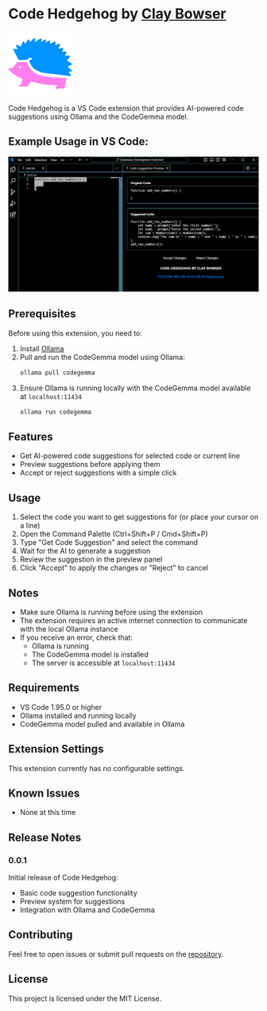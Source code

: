 # Code Hedgehog by [Clay Bowser](https://github.com/claybowser)

![code-hedgehog hedgehog cartoon icon](code-hedgehog-icon.png "code-hedgehog hedgehog cartoon icon")

Code Hedgehog is a VS Code extension that provides AI-powered code suggestions using Ollama and the CodeGemma model.

## Example Usage in VS Code:
![2024-12-04 Screenshot of code-hedgehog's code suggestion feature.](code-hedgehog-example.PNG "2024-12-04 Screenshot of code-hedgehog's code suggestion feature.")

## Prerequisites

Before using this extension, you need to:

1. Install [Ollama](https://ollama.ai/)
2. Pull and run the CodeGemma model using Ollama:
   ```bash
   ollama pull codegemma
   ```
3. Ensure Ollama is running locally with the CodeGemma model available at `localhost:11434`
    ```bash
    ollama run codegemma
    ```

## Features

- Get AI-powered code suggestions for selected code or current line
- Preview suggestions before applying them
- Accept or reject suggestions with a simple click

## Usage

1. Select the code you want to get suggestions for (or place your cursor on a line)
2. Open the Command Palette (Ctrl+Shift+P / Cmd+Shift+P)
3. Type "Get Code Suggestion" and select the command
4. Wait for the AI to generate a suggestion
5. Review the suggestion in the preview panel
6. Click "Accept" to apply the changes or "Reject" to cancel

## Notes

- Make sure Ollama is running before using the extension
- The extension requires an active internet connection to communicate with the local Ollama instance
- If you receive an error, check that:
  - Ollama is running
  - The CodeGemma model is installed
  - The server is accessible at `localhost:11434`

## Requirements

- VS Code 1.95.0 or higher
- Ollama installed and running locally
- CodeGemma model pulled and available in Ollama

## Extension Settings

This extension currently has no configurable settings.

## Known Issues

- None at this time

## Release Notes

### 0.0.1

Initial release of Code Hedgehog:
- Basic code suggestion functionality
- Preview system for suggestions
- Integration with Ollama and CodeGemma

## Contributing

Feel free to open issues or submit pull requests on the [repository](https://github.com/claybowser).

## License

This project is licensed under the MIT License.
